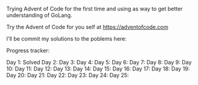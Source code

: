 Trying Advent of Code for the first time and using as way to get better understanding of GoLang.

Try the Advent of Code for you self at https://adventofcode.com

I'll be commit my solutions to the poblems here:

Progress tracker: 

Day 1:  Solved
Day 2:
Day 3:
Day 4:
Day 5:
Day 6:
Day 7:
Day 8:
Day 9:
Day 10:
Day 11:
Day 12:
Day 13:
Day 14:
Day 15:
Day 16:
Day 17:
Day 18:
Day 19:
Day 20:
Day 21:
Day 22:
Day 23:
Day 24:
Day 25:

